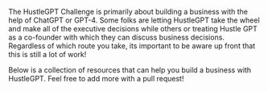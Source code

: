 The HustleGPT Challenge is primarily about building a business with the help of ChatGPT or GPT-4. Some folks are letting HustleGPT take the wheel and make all of the executive decisions while others or treating Hustle GPT as a co-founder with which they can discuss business decisions. Regardless of which route you take, its important to be aware up front that this is still a lot of work! 

Below is a collection of resources that can help you build a business with HustleGPT. Feel free to add more with a pull request!

